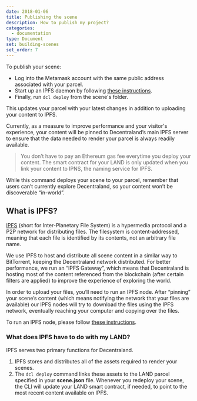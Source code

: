 ```yaml
---
date: 2018-01-06
title: Publishing the scene
description: How to publish my project?
categories:
  - documentation
type: Document
set: building-scenes
set_order: 7
---
```

To publish your scene:

* Log into the Metamask account with the same public address associated with your parcel.
* Start up an IPFS daemon by following [these instructions](https://ipfs.io/docs/getting-started/).
* Finally, run `dcl deploy` from the scene's folder.

This updates your parcel with your latest changes in addition to uploading your content to IPFS. 

Currently, as a measure to improve performance and your visitor's experience, your content will be pinned to Decentraland’s main IPFS server to ensure that the data needed to render your parcel is always readily available.

> You don’t have to pay an Ethereum gas fee everytime you deploy your content. The smart contract for your LAND is only updated when you link your content to IPNS, the naming service for IPFS.

While this command deploys your scene to your parcel, remember that users can’t currently explore Decentraland, so your content won’t be discoverable “in-world”.

## What is IPFS?

[IPFS](https://ipfs.io/) (short for Inter-Planetary File System) is a hypermedia protocol and a P2P network for distributing files. The filesystem is content-addressed, meaning that each file is identified by its contents, not an arbitrary file name.

We use IPFS to host and distribute all scene content in a similar way to BitTorrent, keeping the Decentraland network distributed. For better performance, we run an “IPFS Gateway”, which means that Decentraland is hosting most of the content referenced from the blockchain (after certain filters are applied) to improve the experience of exploring the world.

In order to upload your files, you’ll need to run an IPFS node. After “pinning” your scene’s content (which means notifying the network that your files are available) our IPFS nodes will try to download the files using the IPFS network, eventually reaching your computer and copying over the files.

To run an IPFS node, please follow [these instructions](https://ipfs.io/docs/getting-started/).

### What does IPFS have to do with my LAND?

IPFS serves two primary functions for Decentraland.

1. IPFS stores and distributes all of the assets required to render your scenes.
2. The `dcl deploy` command links these assets to the LAND parcel specified in your **scene.json** file. Whenever you redeploy your scene, the CLI will update your LAND smart contract, if needed, to point to the most recent content available on IPFS.